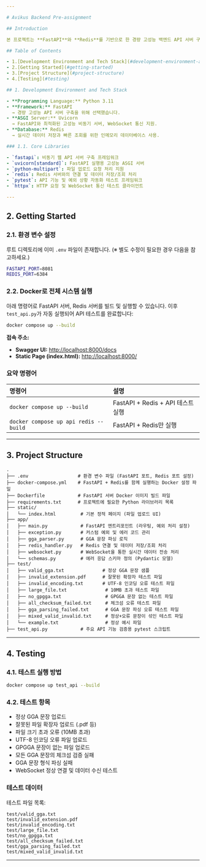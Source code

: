 ```yaml
---

# Avikus Backend Pre-assignment

## Introduction

본 프로젝트는 **FastAPI**와 **Redis**를 기반으로 한 경량 고성능 백엔드 API 서버 구축 과제입니다. WebSocket 통신을 지원하며, 실시간 데이터 처리 및 다양한 예외 상황에 대한 테스트를 포함하고 있습니다.

## Table of Contents

- 1.[Development Environment and Tech Stack](#development-environment-and-tech-stack)
- 2.[Getting Started](#getting-started)
- 3.[Project Structure](#project-structure)
- 4.[Testing](#testing)

## 1. Development Environment and Tech Stack

- **Programming Language:** Python 3.11
- **Framework:** FastAPI  
  → 경량 고성능 API 서버 구축을 위해 선택했습니다.
- **ASGI Server:** Uvicorn  
  → FastAPI와 최적화된 고성능 비동기 서버, WebSocket 통신 지원.
- **Database:** Redis  
  → 실시간 데이터 저장과 빠른 조회를 위한 인메모리 데이터베이스 사용.

### 1.1. Core Libraries

- `fastapi`: 비동기 웹 API 서버 구축 프레임워크
- `uvicorn[standard]`: FastAPI 실행용 고성능 ASGI 서버
- `python-multipart`: 파일 업로드 요청 처리 지원
- `redis`: Redis 서버와의 연결 및 데이터 저장/조회 처리
- `pytest`: API 기능 및 예외 상황 자동화 테스트 프레임워크
- `httpx`: HTTP 요청 및 WebSocket 통신 테스트 클라이언트

---
```


## 2. Getting Started

### 2.1. 환경 변수 설정

루트 디렉토리에 이미 `.env` 파일이 존재합니다.
(※ 별도 수정이 필요한 경우 다음을 참고하세요.)

```bash
FASTAPI_PORT=8081
REDIS_PORT=6384
```

### 2.2. Docker로 전체 시스템 실행

아래 명령어로 FastAPI 서버, Redis 서버를 빌드 및 실행할 수 있습니다. 이후 `test_api.py`가 자동 실행되어 API 테스트를 완료합니다:

```bash
docker compose up --build
```


**접속 주소:**

- **Swagger UI:** [http://localhost:8000/docs](http://localhost:8000/docs)
- **Static Page (index.html):** [http://localhost:8000/](http://localhost:8000/)


### 요약 명령어

| 명령어 | 설명 |
|:-------|:-----|
| `docker compose up --build` | FastAPI + Redis + API 테스트 실행 |
| `docker compose up api redis --build` | FastAPI + Redis만 실행 |

---

## 3. Project Structure

```
.
├── .env                  # 환경 변수 파일 (FastAPI 포트, Redis 포트 설정)
├── docker-compose.yml    # FastAPI + Redis를 함께 실행하는 Docker 설정 파일
├── Dockerfile            # FastAPI 서버 Docker 이미지 빌드 파일
├── requirements.txt      # 프로젝트에 필요한 Python 라이브러리 목록
├── static/
│   └── index.html         # 기본 정적 페이지 (파일 업로드 UI)
├── app/
│   ├── main.py            # FastAPI 엔트리포인트 (라우팅, 예외 처리 설정)
│   ├── exception.py       # 커스텀 예외 및 에러 코드 관리
│   ├── gga_parser.py      # GGA 문장 파싱 로직
│   ├── redis_handler.py   # Redis 연결 및 데이터 저장/조회 처리
│   ├── websocket.py       # WebSocket을 통한 실시간 데이터 전송 처리
│   └── schemas.py         # 에러 응답 스키마 정의 (Pydantic 모델)
├── test/
│   ├── valid_gga.txt              # 정상 GGA 문장 샘플
│   ├── invalid_extension.pdf      # 잘못된 확장자 테스트 파일
│   ├── invalid_encoding.txt       # UTF-8 인코딩 오류 테스트 파일
│   ├── large_file.txt              # 10MB 초과 테스트 파일
│   ├── no_gpgga.txt                # GPGGA 문장 없는 테스트 파일
│   ├── all_checksum_failed.txt     # 체크섬 오류 테스트 파일
│   ├── gga_parsing_failed.txt      # GGA 문장 파싱 오류 테스트 파일
│   ├── mixed_valid_invalid.txt     # 정상+오류 문장이 섞인 테스트 파일
│   └── example.txt                 # 정상 예시 파일
├── test_api.py            # 주요 API 기능 검증용 pytest 스크립트
```

---

## 4. Testing

### 4.1. 테스트 실행 방법

```bash
docker compose up test_api --build
```

### 4.2. 테스트 항목

- 정상 GGA 문장 업로드
- 잘못된 파일 확장자 업로드 (.pdf 등)
- 파일 크기 초과 오류 (10MB 초과)
- UTF-8 인코딩 오류 파일 업로드
- GPGGA 문장이 없는 파일 업로드
- 모든 GGA 문장의 체크섬 검증 실패
- GGA 문장 형식 파싱 실패
- WebSocket 정상 연결 및 데이터 수신 테스트

### 테스트 데이터

테스트 파일 목록:

```
test/valid_gga.txt
test/invalid_extension.pdf
test/invalid_encoding.txt
test/large_file.txt
test/no_gpgga.txt
test/all_checksum_failed.txt
test/gga_parsing_failed.txt
test/mixed_valid_invalid.txt
```

---
